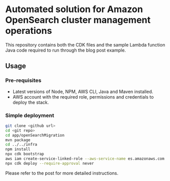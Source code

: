 # Automated solution for Amazon OpenSearch cluster management operations

This repository contains both the CDK files and the sample Lambda function Java code required to run through the blog post example.

## Usage

### Pre-requisites

- Latest versions of Node, NPM, AWS CLI, Java and Maven installed.
- AWS account with the required role, permissions and credentials to deploy the stack.

### Simple deployment
```bash
git clone <github url>
cd <git repo>
cd app/openSearchMigration
mvn package
cd ../../infra
npm install
npx cdk bootstrap
aws iam create-service-linked-role --aws-service-name es.amazonaws.com
npx cdk deploy --require-approval never
```

Please refer to the post for more detailed instructions.

